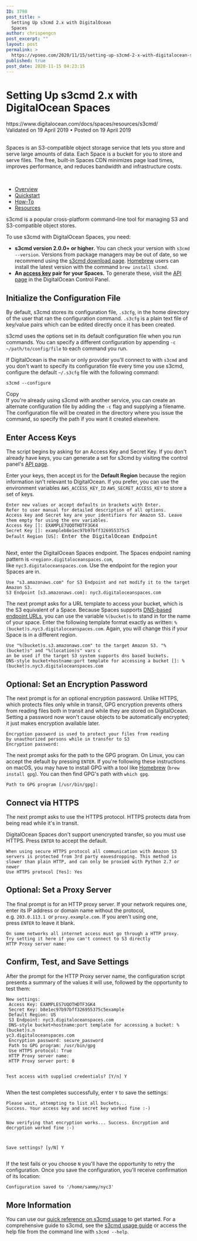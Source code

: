 ```yaml
---
ID: 3798
post_title: >
  Setting Up s3cmd 2.x with DigitalOcean
  Spaces
author: chrispengcn
post_excerpt: ""
layout: post
permalink: >
  https://vpseo.com/2020/11/15/setting-up-s3cmd-2-x-with-digitalocean-spaces/
published: true
post_date: 2020-11-15 04:23:15
---
```

<h1>Setting Up s3cmd 2.x with DigitalOcean Spaces</h1>
https://www.digitalocean.com/docs/spaces/resources/s3cmd/
<div class="article-meta article-meta--header">Validated on 19 April 2019 • Posted on 19 April 2019</div>
&nbsp;

Spaces is an S3-compatible object storage service that lets you store and serve large amounts of data. Each Space is a bucket for you to store and serve files. The free, built-in Spaces CDN minimizes page load times, improves performance, and reduces bandwidth and infrastructure costs.

&nbsp;

<nav class="section-nav">
<ul>
 	<li><a href="https://www.digitalocean.com/docs/spaces/">Overview</a></li>
 	<li><a href="https://www.digitalocean.com/docs/spaces/quickstart/">Quickstart</a></li>
 	<li><a href="https://www.digitalocean.com/docs/spaces/how-to/">How-To</a></li>
 	<li class="current"><a href="https://www.digitalocean.com/docs/spaces/resources/">Resources</a></li>
</ul>
</nav>s3cmd is a popular cross-platform command-line tool for managing S3 and S3-compatible object stores.

To use s3cmd with DigitalOcean Spaces, you need:
<ul>
 	<li><strong>s3cmd version 2.0.0+ or higher.</strong> You can check your version with <code>s3cmd --version</code>. Versions from package managers may be out of date, so we recommend using the <a href="http://s3tools.org/download">s3cmd download page</a>. <a href="https://brew.sh/">Homebrew</a> users can install the latest version with the command <code>brew install s3cmd</code>.</li>
 	<li><strong>An <a href="https://www.digitalocean.com/docs/spaces/how-to/manage-access/#access-keys">access key</a> pair for your Spaces.</strong> To generate these, visit the <a href="https://cloud.digitalocean.com/settings/api/tokens">API page</a> in the DigitalOcean Control Panel.</li>
</ul>
<h2 id="initialize-the-configuration-file">Initialize the Configuration File<i class="fa fa-link fa-lg"></i></h2>
By default, s3cmd stores its configuration file, <code>.s3cfg</code>, in the home directory of the user that ran the configuration command. <code>.s3cfg</code> is a plain text file of key/value pairs which can be edited directly once it has been created.

s3cmd uses the options set in its default configuration file when you run commands. You can specify a different configuration by appending <code>-c ~/path/to/config/file</code> to each command you run.

If DigitalOcean is the main or only provider you'll connect to with <code>s3cmd</code> and you don't want to specify its configuration file every time you use s3cmd, configure the default <code>~/.s3cfg</code> file with the following command:
<div class="code-toolbar">
<pre class=" language-text"><code class=" language-text">s3cmd --configure</code></pre>
<div class="toolbar">
<div class="toolbar-item"><a>Copy</a></div>
</div>
</div>
If you're already using s3cmd with another service, you can create an alternate configuration file by adding the <code>-c</code> flag and supplying a filename. The configuration file will be created in the directory where you issue the command, so specify the path if you want it created elsewhere.
<h2 id="enter-access-keys">Enter Access Keys<i class="fa fa-link fa-lg"></i></h2>
The script begins by asking for an Access Key and Secret Key. If you don't already have keys, you can generate a set for s3cmd by visiting the control panel's <a href="https://cloud.digitalocean.com/settings/api/tokens">API page</a>.

Enter your keys, then accept <code>US</code> for the <strong>Default Region</strong> because the region information isn't relevant to DigitalOcean. If you prefer, you can use the environment variables <code>AWS_ACCESS_KEY_ID</code> <code>AWS_SECRET_ACCESS_KEY</code> to store a set of keys.
<div class="code-toolbar">
<pre class=" language-text" data-line="4,5"><code class=" language-text">Enter new values or accept defaults in brackets with Enter.
Refer to user manual for detailed description of all options.
Access key and Secret key are your identifiers for Amazon S3. Leave them empty for using the env variables.
Access Key []: EXAMPLE7UQOTHDTF3GK4
Secret Key []: exampleb8e1ec97b97bff326955375c5
Default Region [US]:</code> Enter the DigitalOcean Endpoint</pre>
</div>
<h2 id="enter-the-digitalocean-endpoint"></h2>
Next, enter the DigitalOcean Spaces endpoint. The Spaces endpoint naming pattern is <code>&lt;region&gt;.digitaloceanspaces.com</code>, like <code>nyc3.digitaloceanspaces.com</code>. Use the endpoint for the region your Spaces are in.
<div class="code-toolbar">
<pre class=" language-text" data-line="2"><code class=" language-text">Use "s3.amazonaws.com" for S3 Endpoint and not modify it to the target Amazon S3.
S3 Endpoint [s3.amazonaws.com]: nyc3.digitaloceanspaces.com</code></pre>
</div>
The next prompt asks for a URL template to access your bucket, which is the S3 equivalent of a Space. Because Spaces supports <a href="https://www.digitalocean.com/docs/spaces/#features">DNS-based endpoint URLs</a>, you can use the variable <code>%(bucket)s</code> to stand in for the name of your space. Enter the following template format exactly as written: <code>%(bucket)s.nyc3.digitaloceanspaces.com</code>. Again, you will change this if your Space is in a different region.
<div class="code-toolbar">
<pre class=" language-text" data-line="3"><code class=" language-text">Use "%(bucket)s.s3.amazonaws.com" to the target Amazon S3. "%(bucket)s" and "%(location)s" vars c
an be used if the target S3 system supports dns based buckets.
DNS-style bucket+hostname:port template for accessing a bucket []: %(bucket)s.nyc3.digitaloceanspaces.com</code></pre>
</div>
<h2 id="optional-set-an-encryption-password">Optional: Set an Encryption Password<i class="fa fa-link fa-lg"></i></h2>
The next prompt is for an optional encryption password. Unlike HTTPS, which protects files only while in transit, GPG encryption prevents others from reading files both in transit and while they are stored on DigitalOcean. Setting a password now won't cause objects to be automatically encrypted; it just makes encryption available later.
<div class="code-toolbar">
<pre class=" language-text" data-line="3"><code class=" language-text">Encryption password is used to protect your files from reading
by unauthorized persons while in transfer to S3
Encryption password:</code></pre>
</div>
The next prompt asks for the path to the GPG program. On Linux, you can accept the default by pressing <code>ENTER</code>. If you're following these instructions on macOS, you may have to install GPG with a tool like <a href="https://brew.sh/">Homebrew</a> (<code>brew install gpg</code>). You can then find GPG's path with <code>which gpg</code>.
<div class="code-toolbar">
<pre class=" language-text" data-line="1"><code class=" language-text">Path to GPG program [/usr/bin/gpg]:</code></pre>
</div>
<h2 id="connect-via-https">Connect via HTTPS<i class="fa fa-link fa-lg"></i></h2>
The next prompt asks to use the HTTPS protocol. HTTPS protects data from being read while it's in transit.

DigitalOcean Spaces don't support unencrypted transfer, so you must use HTTPS. Press <code>ENTER</code> to accept the default.
<div class="code-toolbar">
<pre class=" language-text" data-line="4"><code class=" language-text">When using secure HTTPS protocol all communication with Amazon S3
servers is protected from 3rd party eavesdropping. This method is
slower than plain HTTP, and can only be proxied with Python 2.7 or newer
Use HTTPS protocol [Yes]: Yes</code></pre>
</div>
<h2 id="optional-set-a-proxy-server">Optional: Set a Proxy Server<i class="fa fa-link fa-lg"></i></h2>
The final prompt is for an HTTP proxy server. If your network requires one, enter its IP address or domain name without the protocol, e.g. <code>203.0.113.1 </code>or <code>proxy.example.com</code>. If you aren't using one, press <code>ENTER</code> to leave it blank.
<div class="code-toolbar">
<pre class=" language-text" data-line="3"><code class=" language-text">On some networks all internet access must go through a HTTP proxy.
Try setting it here if you can't connect to S3 directly
HTTP Proxy server name:</code></pre>
</div>
<h2 id="confirm-test-and-save-settings">Confirm, Test, and Save Settings<i class="fa fa-link fa-lg"></i></h2>
After the prompt for the HTTP Proxy server name, the configuration script presents a summary of the values it will use, followed by the opportunity to test them:
<div class="code-toolbar">
<pre class=" language-text" data-line="14"><code class=" language-text">New settings:
 Access Key: EXAMPLES7UQOTHDTF3GK4
 Secret Key: b8e1ec97b97bff326955375c5example
 Default Region: US
 S3 Endpoint: nyc3.digitaloceanspaces.com
 DNS-style bucket+hostname:port template for accessing a bucket: %(bucket)s.n
yc3.digitaloceanspaces.com
 Encryption password: secure_password
 Path to GPG program: /usr/bin/gpg
 Use HTTPS protocol: True
 HTTP Proxy server name:
 HTTP Proxy server port: 0

Test access with supplied credentials? [Y/n] Y</code></pre>
<div class=" line-highlight" aria-hidden="true" data-range="14" data-start="14"></div>
</div>
When the test completes successfully, enter <code>Y</code> to save the settings:
<div class="code-toolbar">
<pre class=" language-text" data-line="7"><code class=" language-text">Please wait, attempting to list all buckets...
Success. Your access key and secret key worked fine :-)

Now verifying that encryption works...
Success. Encryption and decryption worked fine :-)

Save settings? [y/N] Y</code></pre>
<div class=" line-highlight" aria-hidden="true" data-range="7" data-start="7"></div>
</div>
If the test fails or you choose <code>N</code> you'll have the opportunity to retry the configuration. Once you save the configuration, you'll receive confirmation of its location:
<div class="code-toolbar">
<pre class=" language-text"><code class=" language-text">Configuration saved to '/home/sammy/nyc3'</code></pre>
</div>
<h2 id="more-information">More Information<i class="fa fa-link fa-lg"></i></h2>
You can use our <a href="https://www.digitalocean.com/docs/spaces/resources/s3cmd-usage/">quick reference on s3cmd usage</a> to get started. For a comprehensive guide to s3cmd, see the <a href="http://s3tools.org/usage">s3cmd usage guide</a> or access the help file from the command line with <code>s3cmd --help</code>.